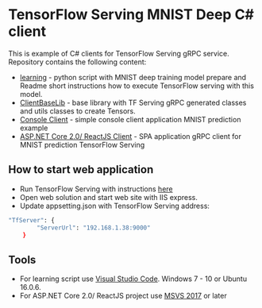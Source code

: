 # TensorFlow Serving MNIST Deep C# client

This is example of C# clients for TensorFlow Serving gRPC service.
Repository contains the following content:
- [learning](https://github.com/Wertugo/TensorFlowServingCSharpClient/tree/master/learning) - python script with MNIST deep training model prepare and Readme short instructions how to execute TensorFlow serving with this model.
- [ClientBaseLib](https://github.com/Wertugo/TensorFlowServingCSharpClient/tree/master/src/BaseLibs/TensorFlowServingClient) - base library with TF Serving gRPC generated classes and utils classes to create Tensors.
- [Console Client](https://github.com/Wertugo/TensorFlowServingCSharpClient/tree/master/src/Clients/ConsoleTensorFlowServingClient) - simple console client application MNIST prediction example 
- [ASP.NET Core 2.0/ ReactJS Client](https://github.com/Wertugo/TensorFlowServingCSharpClient/tree/master/src/Clients/WebTensorFlowServingClient) - SPA application gRPC client for MNIST prediction TensorFlow Serving 

## How to start web application
- Run TensorFlow Serving with instructions [here](https://github.com/Wertugo/TensorFlowServingCSharpClient/tree/master/learning)
- Open web solution and start web site with IIS express. 
- Update appsetting.json with TensorFlow Serving address:
```sh
"TfServer": {
        "ServerUrl": "192.168.1.38:9000"
    }
```

## Tools
- For learning script use [Visual Studio Code](https://code.visualstudio.com/). Windows 7 - 10 or Ubuntu 16.0.6.
- For ASP.NET Core 2.0/ ReactJS project use [MSVS 2017](https://www.visualstudio.com/) or later
